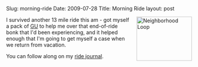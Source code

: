 Slug: morning-ride
Date: 2009-07-28
Title: Morning Ride
layout: post

<span class="mt-enclosure mt-enclosure-image" style="display: inline;"><a href="http://redmonk.net/assets_c/2009/07/My Trail Runner.trail-154" onclick="window.open('http://redmonk.net/assets_c/2009/07/My Trail Runner.trail-154','popup','width=471,height=378,scrollbars=no,resizable=no,toolbar=no,directories=no,location=no,menubar=no,status=no,left=0,top=0'); return false"><img  alt="Neighborhood Loop" class="mt-image-right at-xid-6a010534988cd3970b0120a5b36931970c " height="120" src="https://steveivy.typepad.com/.a/6a010534988cd3970b0120a5b36931970c-pi" style="float: right; margin: 0 0 20px 20px;" width="150" /></a></span>

I survived another 13 mile ride this am - got myself a pack of [GU](http://www.guenergy.com/products/gu-energy-gel) to help me over that end-of-ride bonk that I'd been experiencing, and it helped enough that I'm going to get myself a case when we return from vacation.

You can follow along on my [ride journal](http://redmonk.net/riding/trailrunner/weblog.html).

